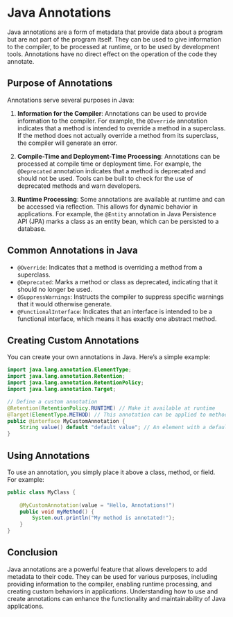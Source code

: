 # Java Annotations

Java annotations are a form of metadata that provide data about a program but are not part of the program itself. They can be used to give information to the compiler, to be processed at runtime, or to be used by development tools. Annotations have no direct effect on the operation of the code they annotate.

## Purpose of Annotations

Annotations serve several purposes in Java:

1. **Information for the Compiler**: Annotations can be used to provide information to the compiler. For example, the `@Override` annotation indicates that a method is intended to override a method in a superclass. If the method does not actually override a method from its superclass, the compiler will generate an error.

2. **Compile-Time and Deployment-Time Processing**: Annotations can be processed at compile time or deployment time. For example, the `@Deprecated` annotation indicates that a method is deprecated and should not be used. Tools can be built to check for the use of deprecated methods and warn developers.

3. **Runtime Processing**: Some annotations are available at runtime and can be accessed via reflection. This allows for dynamic behavior in applications. For example, the `@Entity` annotation in Java Persistence API (JPA) marks a class as an entity bean, which can be persisted to a database.

## Common Annotations in Java

- `@Override`: Indicates that a method is overriding a method from a superclass.
- `@Deprecated`: Marks a method or class as deprecated, indicating that it should no longer be used.
- `@SuppressWarnings`: Instructs the compiler to suppress specific warnings that it would otherwise generate.
- `@FunctionalInterface`: Indicates that an interface is intended to be a functional interface, which means it has exactly one abstract method.

## Creating Custom Annotations

You can create your own annotations in Java. Here’s a simple example:

```java
import java.lang.annotation.ElementType;
import java.lang.annotation.Retention;
import java.lang.annotation.RetentionPolicy;
import java.lang.annotation.Target;

// Define a custom annotation
@Retention(RetentionPolicy.RUNTIME) // Make it available at runtime
@Target(ElementType.METHOD) // This annotation can be applied to methods
public @interface MyCustomAnnotation {
    String value() default "default value"; // An element with a default value
}
```

## Using Annotations

To use an annotation, you simply place it above a class, method, or field. For example:

```java
public class MyClass {
    
    @MyCustomAnnotation(value = "Hello, Annotations!")
    public void myMethod() {
        System.out.println("My method is annotated!");
    }
}
```

## Conclusion

Java annotations are a powerful feature that allows developers to add metadata to their code. They can be used for various purposes, including providing information to the compiler, enabling runtime processing, and creating custom behaviors in applications. Understanding how to use and create annotations can enhance the functionality and maintainability of Java applications.